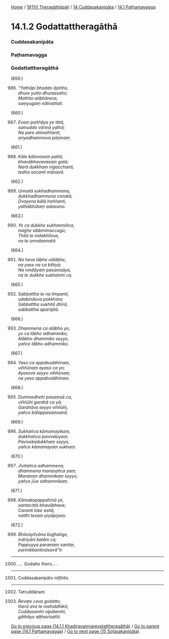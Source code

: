 
[Home](/) / [19Th1 Theragāthāpāḷi](../../../19Th1.md) / [14 Cuddasakanipāta](../../14.md) / [14.1 Paṭhamavagga](../14.1.md)

# 14.1.2 Godattattheragāthā

### Cuddasakanipāta

### Paṭhamavagga

### Godattattheragāthā

(659.)

986. _“Yathāpi bhaddo ājañño,_  
_dhure yutto dhurassaho;_  
_Mathito atibhārena,_  
_saṃyugaṃ nātivattati._  


(660.)

987. _Evaṃ paññāya ye tittā,_  
_samuddo vārinā yathā;_  
_Na pare atimaññanti,_  
_ariyadhammova pāṇinaṃ._  


(661.)

988. _Kāle kālavasaṃ pattā,_  
_bhavābhavavasaṃ gatā;_  
_Narā dukkhaṃ nigacchanti,_  
_tedha socanti māṇavā._  


(662.)

989. _Unnatā sukhadhammena,_  
_dukkhadhammena conatā;_  
_Dvayena bālā haññanti,_  
_yathābhūtaṃ adassino._  


(663.)

990. _Ye ca dukkhe sukhasmiñca,_  
_majjhe sibbinimaccagū;_  
_Ṭhitā te indakhīlova,_  
_na te unnataonatā._  


(664.)

991. _Na heva lābhe nālābhe,_  
_na yase na ca kittiyā;_  
_Na nindāyaṃ pasaṃsāya,_  
_na te dukkhe sukhamhi ca._  


(665.)

992. _Sabbattha te na limpanti,_  
_udabinduva pokkhare;_  
_Sabbattha sukhitā dhīrā,_  
_sabbattha aparājitā._  


(666.)

993. _Dhammena ca alābho yo,_  
_yo ca lābho adhammiko;_  
_Alābho dhammiko seyyo,_  
_yañce lābho adhammiko._  


(667.)

994. _Yaso ca appabuddhīnaṃ,_  
_viññūnaṃ ayaso ca yo;_  
_Ayasova seyyo viññūnaṃ,_  
_na yaso appabuddhinaṃ._  


(668.)

995. _Dummedhehi pasaṃsā ca,_  
_viññūhi garahā ca yā;_  
_Garahāva seyyo viññūhi,_  
_yañce bālappasaṃsanā._  


(669.)

996. _Sukhañca kāmamayikaṃ,_  
_dukkhañca pavivekiyaṃ;_  
_Pavivekadukkhaṃ seyyo,_  
_yañce kāmamayaṃ sukhaṃ._  


(670.)

997. _Jīvitañca adhammena,_  
_dhammena maraṇañca yaṃ;_  
_Maraṇaṃ dhammikaṃ seyyo,_  
_yañce jīve adhammikaṃ._  


(671.)

998. _Kāmakopappahīnā ye,_  
_santacittā bhavābhave;_  
_Caranti loke asitā,_  
_natthi tesaṃ piyāpiyaṃ._  


(672.)

999. _Bhāvayitvāna bojjhaṅge,_  
_indriyāni balāni ca;_  
_Pappuyya paramaṃ santiṃ,_  
_parinibbantināsavā”ti._  


---

1000. …  Godatto thero… .



---

1001. Cuddasakanipāto niṭṭhito.



---

1002. Tatruddānaṃ



1003. _Revato ceva godatto,_  
_therā dve te mahiddhikā;_  
_Cuddasamhi nipātamhi,_  
_gāthāyo aṭṭhavīsatīti._  


[Go to previous page (14.1.1 Khadiravaniyarevatattheragāthā)](14.1.1.md) / [Go to parent page (14.1 Paṭhamavagga)](../14.1.md) / [Go to next page (15 Soḷasakanipāta)](../../15.md)


